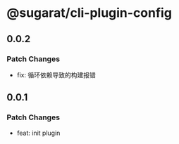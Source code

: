 # @sugarat/cli-plugin-config

## 0.0.2

### Patch Changes

- fix: 循环依赖导致的构建报错

## 0.0.1

### Patch Changes

- feat: init plugin
